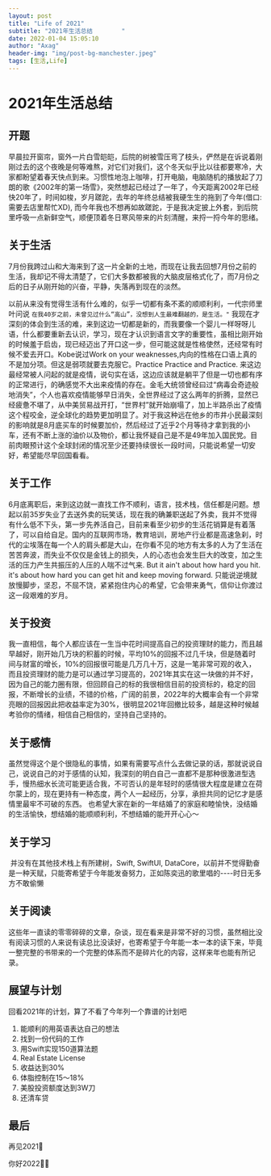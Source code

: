 ```yaml
---
layout: post
title: "Life of 2021"
subtitle: "2021年生活总结		"
date: 2022-01-04 15:05:10
author: "Axag"
header-img: "img/post-bg-manchester.jpeg"
tags: [生活,Life]
---
```

# 2021年生活总结		
## 开题
​		早晨拉开窗帘，窗外一片白雪皑皑，后院的树被雪压弯了枝头，俨然是在诉说着刚刚过去的这个夜晚是何等难熬，对它们对我们，这个冬天似乎比以往都要寒冷，大家都盼望着春天快点到来。
​		习惯性地泡上咖啡，打开电脑，电脑随机的播放起了刀朗的歌《2002年的第一场雪》，突然想起已经过了一年了，今天距离2002年已经快20年了，时间如梭，岁月蹉跎，去年的年终总结被我硬生生的拖到了今年(借口:需要去店里帮忙XD), 而今年我也不想再如故蹉跎，于是我决定披上外套，到后院里呼吸一点新鲜空气，顺便顶着冬日寒风带来的片刻清醒，来捋一捋今年的思绪。        

## 关于生活
​	7月份我跨过山和大海来到了这一片全新的土地，而现在让我去回想7月份之前的生活，我却记不得太清楚了，它们大多数都被我的大脑皮层格式化了，而7月份之后的日子从刚开始的兴奋，平静，失落再到现在的淡然。

​		以前从来没有觉得生活有什么难的，似乎一切都有条不紊的顺顺利利，一代宗师里叶问说 ```在我40岁之前，未曾见过什么“高山”，没想到人生最难翻越的，是生活。"``` 我现在才深刻的体会到生活的难，来到这边一切都是新的，而我要像一个婴儿一样呀呀儿语，什么都要重新去认识，学习，现在才认识到语言文字的重要性，虽相比刚开始的时候羞于启齿，现已经迈出了开口这一步，但可能这就是性格使然，还经常有时候不爱去开口。Kobe说过Work on your weaknesses,内向的性格在口语上真的不是加分项。但这是弱项就要去克服它。Practice Practice and Practice.
​		来这边最经常被人问起的就是疫情，说句实在话，这边应该就是躺平了但是一切也都有序的正常进行，的确感觉不大出来疫情的存在。金毛大统领曾经曰过“病毒会奇迹般地消失”，个人也喜欢疫情能够早日消失，全世界经过了这么两年的折腾，显然已经疲惫不堪了，从中美贸易战开打，“世界村”就开始崩塌了，加上半路杀出了疫情这个程咬金，逆全球化的趋势更加明显了。对于我这种远在他乡的市井小民最深刻的影响就是8月底买车的时候要加价，然后经过了近乎2个月等待才拿到我的小车，还有不断上涨的油价以及物价，都让我怀疑自己是不是49年加入国民党。目前肉眼预计这个全球封闭的情况至少还要持续很长一段时间，只能说希望一切安好，希望能尽早回国看看。

## 关于工作
​		6月底离职后，来到这边就一直找工作不顺利，语言，技术栈，信任都是问题。想起以前35岁失业了去送外卖的玩笑话，现在我的确兼职送起了外卖，我并不觉得有什么低不下头，第一步先养活自己，目前来看至少初步的生活花销算是有着落了，可以自给自足。国内的互联网市场，教育培训，房地产行业都是高速急刹，时代的尘埃落在每一个人的肩头都是大山，在你看不见的地方有太多的人为了生活在苦苦奔波，而失业不仅仅是金钱上的损失，人的心态也会发生巨大的改变，加之生活的压力产生共振压的人压的人喘不过气来. But it ain't about how hard you hit. it's about how hard you can get hit and keep moving forward. 只能说逆境就放慢脚步，坚忍，不屈不饶，紧紧抱住内心的希望，它会带来勇气，信仰让你渡过这一段艰难的岁月。

## 关于投资
​		我一直相信，每个人都应该在一生当中花时间提高自己的投资理财的能力，而且越早越好，刚开始几万块的积蓄的时候，平均10%的回报不过几千块，但是随着时间与财富的增长，10%的回报很可能是几万几十万，这是一笔非常可观的收入，而且投资理财的能力是可以通过学习提高的，2021年其实在这一块做的并不好，因为自己的能力圈有限，但回顾自己的标的我很相信目前的投资标的，稳定的回报，不断增长的业绩，不错的价格，广阔的前景，2022年的大概率会有一个非常亮眼的回报因此把收益率定为30%，很明显2021年回撤比较多，越是这种时候越考验你的情绪，相信自己相信的，坚持自己坚持的。

## 关于感情
​		虽然觉得这个是个很隐私的事情，如果有需要写点什么去做记录的话，那就说说自己，说说自己的对于感情的认知，我深刻的明白自己一直都不是那种很激进型选手，慢热细水长流可能更适合我，不可否认的是年轻时的感情很大程度是建立在荷尔蒙上的，现在更持有一种态度，两个人一起经历，分享，承担共同的记忆才是感情里最牢不可破的东西。 也希望大家在新的一年结婚了的家庭和睦愉快，没结婚的生活愉快，想结婚的能顺顺利利，不想结婚的能开开心心～

## 关于学习
​	并没有在其他技术栈上有所建树，Swift, SwiftUI, DataCore，以前并不觉得勤奋是一种天赋，只能寄希望于今年能发奋努力，正如陈奕迅的歌里唱的----时日无多 方不敢偷懒 

## 关于阅读
​		这些年一直读的零零碎碎的文章，杂谈，现在看来是非常不好的习惯，虽然相比没有阅读习惯的人来说有读总比没读好，也寄希望于今年能一本一本的读下来，毕竟一整完整的书带来的一个完整的体系而不是碎片化的内容，这样来年也能有所记录。

## 展望与计划

回看2021年的计划，算了不看了今年列一个靠谱的计划吧

1. 能顺利的用英语表达自己的想法
2. 找到一份代码的工作
3. 用Swift实现150道算法题
4. Real Estate License
5. 收益达到30%
6. 体脂控制在15～18%
7. 美股投资额度达到3W刀
8. 还清车贷

## 最后
再见2021👋

你好2022🙋‍♂️



